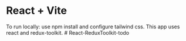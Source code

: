 # React + Vite

To run locally: use npm install and configure tailwind css.
This app uses react and redux-toolkit.
#   R e a c t - R e d u x T o o l k i t - t o d o 
 
 
